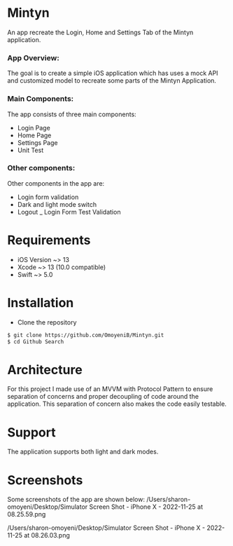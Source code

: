 # Mintyn

An app recreate the Login, Home and Settings Tab of the Mintyn application. 

### App Overview:
The goal is to create a simple iOS application which has uses a mock API and customized model to recreate some parts of the Mintyn Application.

### Main Components:
The app consists of three main components:
- Login Page
- Home Page
- Settings Page
- Unit Test

### Other components:
Other components in the app are:
- Login form validation
- Dark and light mode switch
- Logout
_ Login Form Test Validation

# Requirements
- iOS Version ~> 13
- Xcode ~> 13 (10.0 compatible)
- Swift ~> 5.0

# Installation
- Clone the repository
```sh
$ git clone https://github.com/OmoyeniB/Mintyn.git
$ cd Github Search
```

# Architecture
For this project I made use of an MVVM with Protocol Pattern to ensure separation of concerns and proper decoupling of code around the application. This separation of concern also makes the code easily testable.

# Support
The application supports both light and dark modes.

# Screenshots
Some screenshots of the app are shown below:
/Users/sharon-omoyeni/Desktop/Simulator Screen Shot - iPhone X - 2022-11-25 at 08.25.59.png

/Users/sharon-omoyeni/Desktop/Simulator Screen Shot - iPhone X - 2022-11-25 at 08.26.03.png

